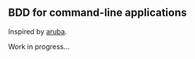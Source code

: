 ## BDD for command-line applications

Inspired by [aruba](https://github.com/cucumber/aruba/).

Work in progress...

